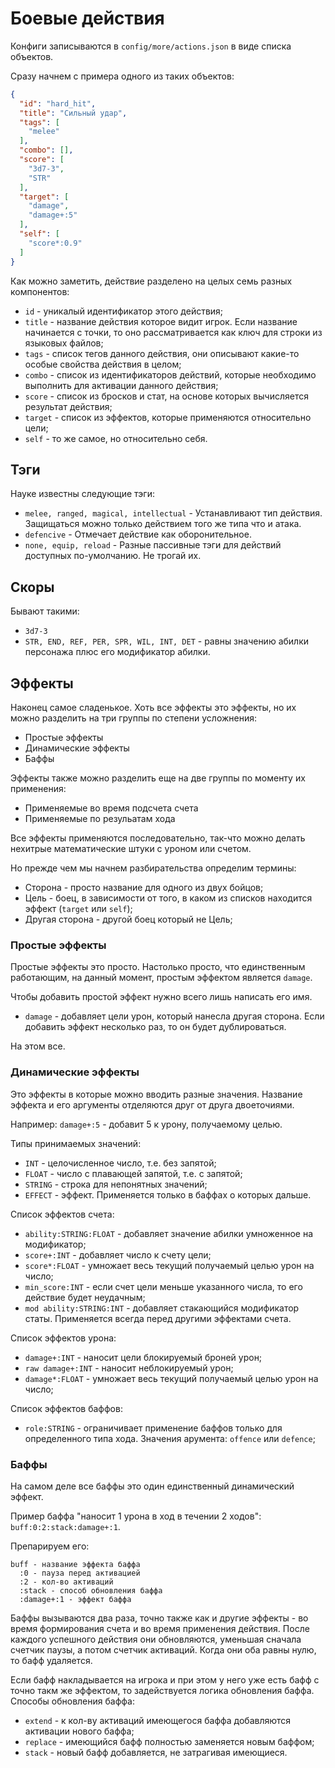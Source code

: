 # Боевые действия

Конфиги записываются в `config/more/actions.json` в виде списка объектов.

Сразу начнем с примера одного из таких объектов:

```json
{
  "id": "hard_hit",
  "title": "Сильный удар",
  "tags": [
    "melee"
  ],
  "combo": [],
  "score": [
    "3d7-3",
    "STR"
  ],
  "target": [
    "damage",
    "damage+:5"
  ],
  "self": [
    "score*:0.9"
  ]
}
```

Как можно заметить, действие разделено на целых семь разных компонентов:
- `id` - уникалый идентификатор этого действия;
- `title` - название действия которое видит игрок. Если название начинается с точки, то оно рассматривается как ключ для строки из языковых файлов;
- `tags` - список тегов данного действия, они описывают какие-то особые свойства действия в целом;
- `combo` - список из идентификаторов действий, которые необходимо выполнить для активации данного действия;
- `score` - список из бросков и стат, на основе которых вычисляется результат действия;
- `target` - список из эффектов, которые применяются относительно цели;
- `self` - то же самое, но относительно себя.

## Тэги

Науке известны следующие тэги:
- `melee, ranged, magical, intellectual` - Устанавливают тип действия. Защищаться можно только действием того же типа что и атака.
- `defencive` - Отмечает действие как оборонительное.
- `none, equip, reload` - Разные пассивные тэги для действий доступных по-умолчанию. Не трогай их.

## Скоры

Бывают такими:
- `3d7-3`
- `STR, END, REF, PER, SPR, WIL, INT, DET` - равны значению абилки персонажа плюс его модификатор абилки.

## Эффекты

Наконец самое сладенькое. Хоть все эффекты это эффекты, но их можно разделить на три группы по степени усложнения:
- Простые эффекты
- Динамические эффекты
- Баффы

Эффекты также можно разделить еще на две группы по моменту их применения:
- Применяемые во время подсчета счета
- Применяемые по резульатам хода

Все эффекты применяются последовательно, так-что можно делать нехитрые математические штуки с уроном или счетом.

Но прежде чем мы начнем разбирательства определим термины:
- Сторона - просто название для одного из двух бойцов;
- Цель - боец, в зависимости от того, в каком из списков находится эффект (`target` или `self`);
- Другая сторона - другой боец который не Цель;

### Простые эффекты

Простые эффекты это просто. Настолько просто, что единственным работающим, на данный момент, простым эффектом является `damage`.

Чтобы добавить простой эффект нужно всего лишь написать его имя.

- `damage` - добавляет цели урон, который нанесла другая сторона. Если добавить эффект несколько раз, то он будет дублироваться.

На этом все.

### Динамические эффекты

Это эффекты в которые можно вводить разные значения. Название эффекта и его аргументы отделяются друг от друга двоеточиями.

Например:
`damage+:5` - добавит 5 к урону, получаемому целью.

Типы принимаемых значений:
- `INT` - целочисленное число, т.е. без запятой;
- `FLOAT` - число с плавающей запятой, т.е. с запятой;
- `STRING` - строка для непонятных значений;
- `EFFECT` - эффект. Применяется только в баффах о которых дальше.

Список эффектов счета:
- `ability:STRING:FLOAT` - добавляет значение абилки умноженное на модификатор;
- `score+:INT` - добавляет число к счету цели;
- `score*:FLOAT` - умножает весь текущий получаемый целью урон на число;
- `min_score:INT` - если счет цели меньше указанного числа, то его действие будет неудачным;
- `mod ability:STRING:INT` - добавляет стакающийся модификатор статы. Применяется всегда перед другими эффектами счета.

Список эффектов урона:
- `damage+:INT` - наносит цели блокируемый броней урон;
- `raw damage+:INT` - наносит неблокируемый урон;
- `damage*:FLOAT` - умножает весь текущий получаемый целью урон на число;

Список эффектов баффов:
- `role:STRING` - ограничивает применение баффов только для определенного типа хода. Значения арумента: `offence` или `defence`;

### Баффы

На самом деле все баффы это один единственный динамический эффект.

Пример баффа "наносит 1 урона в ход в течении 2 ходов": `buff:0:2:stack:damage+:1`.

Препарируем его:
```
buff - название эффекта баффа
  :0 - пауза перед активацией
  :2 - кол-во активаций
  :stack - способ обновления баффа
  :damage+:1 - эффект баффа
```

Баффы вызываются два раза, точно также как и другие эффекты - во время формирования счета и во время применения действия.
После каждого успешного действия они обновляются, уменьшая сначала счетчик паузы, а потом счетчик активаций. Когда они оба равны нулю, то бафф удаляется.

Если бафф накладывается на игрока и при этом у него уже есть бафф с точно такм же эффектом, то задействуется логика обновления баффа.
Способы обновления баффа:
- `extend` - к кол-ву активаций имеющегося баффа добавляются активации нового баффа;
- `replace` - имеющийся бафф полностью заменяется новым баффом;
- `stack` - новый бафф добавляется, не затрагивая имеющиеся.

